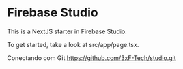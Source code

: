 # Firebase Studio

This is a NextJS starter in Firebase Studio.

To get started, take a look at src/app/page.tsx.

Conectando com Git
https://github.com/3xF-Tech/studio.git